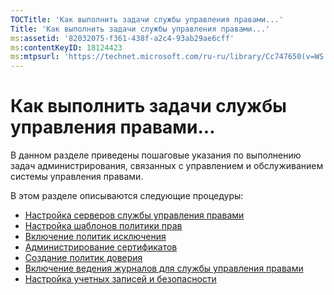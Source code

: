 ```yaml
---
TOCTitle: 'Как выполнить задачи службы управления правами...'
Title: 'Как выполнить задачи службы управления правами...'
ms:assetid: '82032075-f361-438f-a2c4-93ab29ae6cff'
ms:contentKeyID: 18124423
ms:mtpsurl: 'https://technet.microsoft.com/ru-ru/library/Cc747650(v=WS.10)'
---
```


Как выполнить задачи службы управления правами...
=================================================

В данном разделе приведены пошаговые указания по выполнению задач администрирования, связанных с управлением и обслуживанием системы управления правами.

В этом разделе описываются следующие процедуры:

-   [Настройка серверов службы управления правами](https://technet.microsoft.com/02cbddf4-fc54-4fe5-a8d5-da15baeab7df)
-   [Настройка шаблонов политики прав](https://technet.microsoft.com/31887a83-60c3-41b3-b636-69ff2dda3c88)
-   [Включение политик исключения](https://technet.microsoft.com/bbb1ce50-bc11-41cf-b75b-a6756141908f)
-   [Администрирование сертификатов](https://technet.microsoft.com/577328cf-505d-41c4-9eef-08ed6d8c9624)
-   [Создание политик доверия](https://technet.microsoft.com/6c2be3c2-1837-4de4-a72e-3ba3eec3321d)
-   [Включение ведения журналов для службы управления правами](https://technet.microsoft.com/8de77548-f125-40b8-9fb9-40d0d9ec65e2)
-   [Настройка учетных записей и безопасности](https://technet.microsoft.com/739a8ae2-a8dd-4137-973a-fea023ddd67a)
